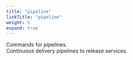 ```yaml
---
title: "pipeline"
linkTitle: "pipeline"
weight: 5
expand: true
---
```

Commands for pipelines.  
Continuous delivery pipelines to release services.